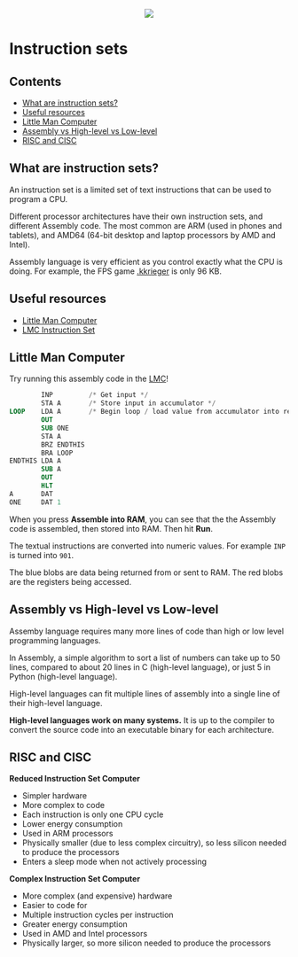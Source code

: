 <p align="center">
  <img src="../../../common-assets/blob/main/images/bhasvic/bhasvic-rect-hills-text-small.png?raw=true">
</p>


<!-- omit in toc -->
# Instruction sets

<!-- omit in toc -->
## Contents

- [What are instruction sets?](#what-are-instruction-sets)
- [Useful resources](#useful-resources)
- [Little Man Computer](#little-man-computer)
- [Assembly vs High-level vs Low-level](#assembly-vs-high-level-vs-low-level)
- [RISC and CISC](#risc-and-cisc)

## What are instruction sets?

An instruction set is a limited set of text instructions that can be used to program a CPU.

Different processor architectures have their own instruction sets, and different Assembly code. The most common are ARM (used in phones and tablets), and AMD64 (64-bit desktop and laptop processors by AMD and Intel).

Assembly language is very efficient as you control exactly what the CPU is doing. For example, the FPS game [.kkrieger](https://en.wikipedia.org/wiki/.kkrieger) is only 96 KB.

## Useful resources

- [Little Man Computer](http://peterhigginson.co.uk/LMC/)
- [LMC Instruction Set](http://www.yorku.ca/sychen/research/LMC/LMCInstructions.html)

## Little Man Computer

Try running this assembly code in the [LMC](http://www.yorku.ca/sychen/research/LMC/LMCInstructions.html)!

```nasm
        INP         /* Get input */
        STA A       /* Store input in accumulator */
LOOP    LDA A       /* Begin loop / load value from accumulator into register A */
        OUT
        SUB ONE
        STA A
        BRZ ENDTHIS
        BRA LOOP
ENDTHIS LDA A
        SUB A
        OUT
        HLT
A       DAT
ONE     DAT 1
```

When you press **Assemble into RAM**, you can see that the the Assembly code is assembled, then stored into RAM. Then hit **Run**.

The textual instructions are converted into numeric values. For example `INP` is turned into `901`.

The blue blobs are data being returned from or sent to RAM. The red blobs are the registers being accessed.

## Assembly vs High-level vs Low-level

Assemby language requires many more lines of code than high or low level programming languages.

In Assembly, a simple algorithm to sort a list of numbers can take up to 50 lines, compared to about 20 lines in C (high-level language), or just 5 in Python (high-level language).

High-level languages can fit multiple lines of assembly into a single line of their high-level language.

**High-level languages work on many systems.** It is up to the compiler to convert the source code into an executable binary for each architecture.

## RISC and CISC 

**Reduced Instruction Set Computer**

- Simpler hardware
- More complex to code
- Each instruction is only one CPU cycle
- Lower energy consumption
- Used in ARM processors
- Physically smaller (due to less complex circuitry), so less silicon needed to produce the processors
- Enters a sleep mode when not actively processing

**Complex Instruction Set Computer**

- More complex (and expensive) hardware
- Easier to code for
- Multiple instruction cycles per instruction
- Greater energy consumption
- Used in AMD and Intel processors
- Physically larger, so more silicon needed to produce the processors
